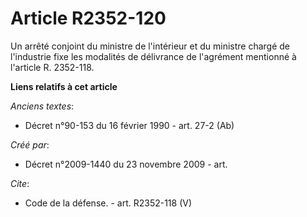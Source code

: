 # Article R2352-120

Un arrêté conjoint du ministre de l'intérieur et du ministre chargé de l'industrie fixe les modalités de délivrance de
l'agrément mentionné à l'article R. 2352-118.

**Liens relatifs à cet article**

_Anciens textes_:

  - Décret n°90-153 du 16 février 1990 - art. 27-2 (Ab)

_Créé par_:

  - Décret n°2009-1440 du 23 novembre 2009 - art.

_Cite_:

  - Code de la défense. - art. R2352-118 (V)
